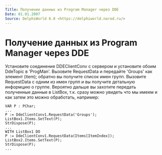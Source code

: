 ```yaml
---
Title: Получение данных из Program Manager через DDE
Date: 01.01.2007
Source: DelphiWorld 6.0 <https://delphiworld.narod.ru/>
---
```



Получение данных из Program Manager через DDE
=============================================

Установите соединение DDEClientConv с сервером и установите обоим
DdeTopic в \'ProgMan\'. Вызовите RequestData и передайте \'Groups\' как
элемент (item); обратно вы получите список имен групп. Вызовите
RequestData с одним из имен групп и вы получите детальную информцию о
группе. Вероятно дальше вы захотите передать полученные данные в
ListBox, т.к. сразу можно увидеть что мы имеем и как затем это можно
обработать, например:

    VAR P : PChar;
    ...
    P := DdeClientConv1.RequestData('Groups');
    ListBox1.Items.SetText(P);
    StrDispose(P);
    ...
    WITH ListBox1 DO
    P := DdeClientConv1.RequestData(Items[ItemIndex]);
    ListBox2.Items.SetText(P);
    StrDispose(P);
    ...


